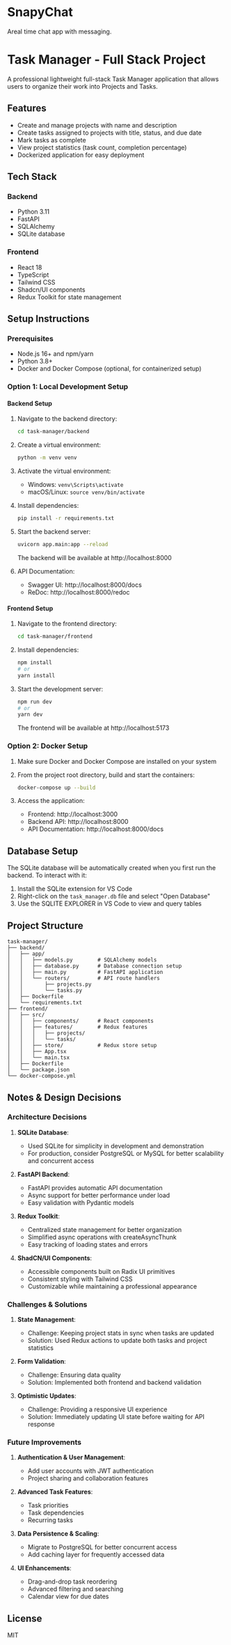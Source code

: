 # SnapyChat
Areal time chat app with messaging.


# Task Manager - Full Stack Project

A professional lightweight full-stack Task Manager application that allows users to organize their work into Projects and Tasks.

## Features

- Create and manage projects with name and description
- Create tasks assigned to projects with title, status, and due date
- Mark tasks as complete
- View project statistics (task count, completion percentage)
- Dockerized application for easy deployment

## Tech Stack

### Backend
- Python 3.11
- FastAPI
- SQLAlchemy
- SQLite database

### Frontend
- React 18
- TypeScript
- Tailwind CSS
- Shadcn/UI components
- Redux Toolkit for state management

## Setup Instructions

### Prerequisites
- Node.js 16+ and npm/yarn
- Python 3.8+
- Docker and Docker Compose (optional, for containerized setup)

### Option 1: Local Development Setup

#### Backend Setup

1. Navigate to the backend directory:
   ```bash
   cd task-manager/backend
   ```

2. Create a virtual environment:
   ```bash
   python -m venv venv
   ```

3. Activate the virtual environment:
   - Windows: `venv\Scripts\activate`
   - macOS/Linux: `source venv/bin/activate`

4. Install dependencies:
   ```bash
   pip install -r requirements.txt
   ```

5. Start the backend server:
   ```bash
   uvicorn app.main:app --reload
   ```

   The backend will be available at http://localhost:8000

6. API Documentation:
   - Swagger UI: http://localhost:8000/docs
   - ReDoc: http://localhost:8000/redoc

#### Frontend Setup

1. Navigate to the frontend directory:
   ```bash
   cd task-manager/frontend
   ```

2. Install dependencies:
   ```bash
   npm install
   # or
   yarn install
   ```

3. Start the development server:
   ```bash
   npm run dev
   # or
   yarn dev
   ```

   The frontend will be available at http://localhost:5173

### Option 2: Docker Setup

1. Make sure Docker and Docker Compose are installed on your system

2. From the project root directory, build and start the containers:
   ```bash
   docker-compose up --build
   ```

3. Access the application:
   - Frontend: http://localhost:3000
   - Backend API: http://localhost:8000
   - API Documentation: http://localhost:8000/docs

## Database Setup

The SQLite database will be automatically created when you first run the backend. To interact with it:

1. Install the SQLite extension for VS Code
2. Right-click on the `task_manager.db` file and select "Open Database"
3. Use the SQLITE EXPLORER in VS Code to view and query tables

## Project Structure

```
task-manager/
├── backend/
│   ├── app/
│   │   ├── models.py        # SQLAlchemy models
│   │   ├── database.py      # Database connection setup
│   │   ├── main.py          # FastAPI application
│   │   └── routers/         # API route handlers
│   │       ├── projects.py
│   │       └── tasks.py
│   ├── Dockerfile
│   └── requirements.txt
├── frontend/
│   ├── src/
│   │   ├── components/      # React components
│   │   ├── features/        # Redux features
│   │   │   ├── projects/
│   │   │   └── tasks/
│   │   ├── store/           # Redux store setup
│   │   ├── App.tsx
│   │   └── main.tsx
│   ├── Dockerfile
│   └── package.json
└── docker-compose.yml
```

## Notes & Design Decisions

### Architecture Decisions

1. **SQLite Database**: 
   - Used SQLite for simplicity in development and demonstration
   - For production, consider PostgreSQL or MySQL for better scalability and concurrent access

2. **FastAPI Backend**:
   - FastAPI provides automatic API documentation
   - Async support for better performance under load
   - Easy validation with Pydantic models

3. **Redux Toolkit**:
   - Centralized state management for better organization
   - Simplified async operations with createAsyncThunk
   - Easy tracking of loading states and errors

4. **ShadCN/UI Components**:
   - Accessible components built on Radix UI primitives
   - Consistent styling with Tailwind CSS
   - Customizable while maintaining a professional appearance

### Challenges & Solutions

1. **State Management**:
   - Challenge: Keeping project stats in sync when tasks are updated
   - Solution: Used Redux actions to update both tasks and project statistics

2. **Form Validation**:
   - Challenge: Ensuring data quality
   - Solution: Implemented both frontend and backend validation

3. **Optimistic Updates**:
   - Challenge: Providing a responsive UI experience
   - Solution: Immediately updating UI state before waiting for API response

### Future Improvements

1. **Authentication & User Management**:
   - Add user accounts with JWT authentication
   - Project sharing and collaboration features

2. **Advanced Task Features**:
   - Task priorities
   - Task dependencies
   - Recurring tasks

3. **Data Persistence & Scaling**:
   - Migrate to PostgreSQL for better concurrent access
   - Add caching layer for frequently accessed data

4. **UI Enhancements**:
   - Drag-and-drop task reordering
   - Advanced filtering and searching
   - Calendar view for due dates

## License

MIT
